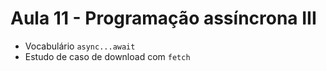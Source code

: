# Aula 11 - Programação assíncrona III

* Vocabulário `async...await`
* Estudo de caso de download com `fetch`
